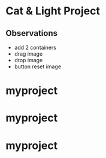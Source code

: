 # Cat & Light Project

## Observations

- add 2 containers
- drag image
- drop image
- button reset image
# myproject
# myproject
# myproject
